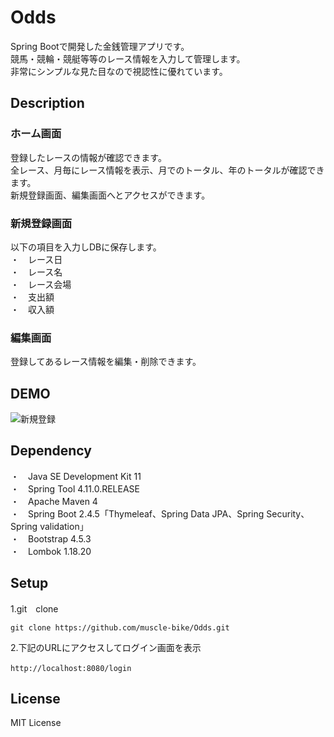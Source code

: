 # Odds
Spring Bootで開発した金銭管理アプリです。  
競馬・競輪・競艇等等のレース情報を入力して管理します。  
非常にシンプルな見た目なので視認性に優れています。

## Description

### ホーム画面

登録したレースの情報が確認できます。  
全レース、月毎にレース情報を表示、月でのトータル、年のトータルが確認できます。  
新規登録画面、編集画面へとアクセスができます。　　

### 新規登録画面

以下の項目を入力しDBに保存します。  
・　レース日  
・　レース名  
・　レース会場  
・　支出額  
・　収入額　　

### 編集画面

登録してあるレース情報を編集・削除できます。

## DEMO

![新規登録](https://user-images.githubusercontent.com/83861906/137480079-74b82beb-7089-430e-bfce-7fc1d7067ce2.gif)

## Dependency

・　Java SE Development Kit 11　  
・　Spring Tool 4.11.0.RELEASE　　　  
・　Apache Maven 4　　　  
・　Spring Boot 2.4.5「Thymeleaf、Spring Data JPA、Spring Security、　Spring validation」　　　  
・　Bootstrap 4.5.3　　　  
・　Lombok 1.18.20　

## Setup
1.git　clone
```
git clone https://github.com/muscle-bike/Odds.git
```
2.下記のURLにアクセスしてログイン画面を表示
```
http://localhost:8080/login　
```

## License

MIT License

